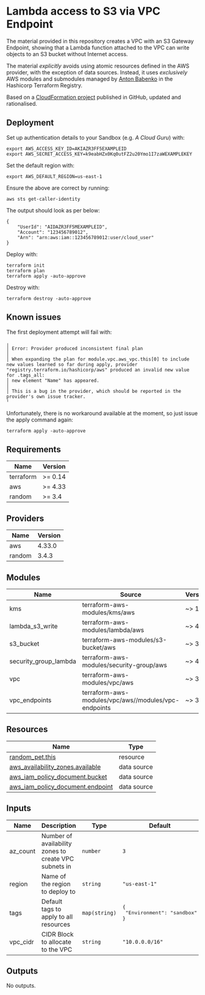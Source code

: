 # Lambda access to S3 via VPC Endpoint

The material provided in this repository creates a VPC with an S3 Gateway Endpoint, showing that a Lambda function attached to the VPC can write objects to an S3 bucket without Internet access.

The material *explicitly* avoids using atomic resources defined in the AWS provider, with the exception of data sources. Instead, it uses *exclusively* AWS modules and submodules managed by [Anton Babenko](https://registry.terraform.io/namespaces/antonbabenko) in the Hashicorp Terraform Registry.

Based on a [CloudFormation project](https://github.com/gford1000-aws/lambda_s3_access_using_vpc_endpoint) published in GitHub, updated and rationalised.

## Deployment

Set up authentication details to your Sandbox (e.g. *A Cloud Guru*) with:
```commandline
export AWS_ACCESS_KEY_ID=AKIAZR3FF5EXAMPLEID
export AWS_SECRET_ACCESS_KEY=k9eabHZx0Kq0utFZ2u20Ymo1I7zaWEXAMPLEKEY
```

Set the default region with:
```commandline
export AWS_DEFAULT_REGION=us-east-1
```

Ensure the above are correct by running:
```commandline
aws sts get-caller-identity
```

The output should look as per below:
```commandline
{
    "UserId": "AIDAZR3FF5MEXAMPLEID",
    "Account": "123456789012",
    "Arn": "arn:aws:iam::123456789012:user/cloud_user"
}
```

Deploy with:
```commandline
terraform init
terraform plan
terraform apply -auto-approve
```

Destroy with:
```commandline
terraform destroy -auto-approve
```

## Known issues
The first deployment attempt will fail with:
```commandline
╷
│ Error: Provider produced inconsistent final plan
│
│ When expanding the plan for module.vpc.aws_vpc.this[0] to include new values learned so far during apply, provider "registry.terraform.io/hashicorp/aws" produced an invalid new value for .tags_all:
│ new element "Name" has appeared.
│
│ This is a bug in the provider, which should be reported in the provider's own issue tracker.
╵
```

Unfortunately, there is no workaround available at the moment, so just issue the apply command again:
```commandline
terraform apply -auto-approve
```

<!-- BEGIN_TF_DOCS -->
## Requirements

| Name | Version |
|------|---------|
| terraform | >= 0.14 |
| aws | >= 4.33 |
| random | >= 3.4 |

## Providers

| Name | Version |
|------|---------|
| aws | 4.33.0 |
| random | 3.4.3 |

## Modules

| Name | Source | Version |
|------|--------|---------|
| kms | terraform-aws-modules/kms/aws | ~> 1.0 |
| lambda_s3_write | terraform-aws-modules/lambda/aws | ~> 4.0 |
| s3_bucket | terraform-aws-modules/s3-bucket/aws | ~> 3.0 |
| security_group_lambda | terraform-aws-modules/security-group/aws | ~> 4.0 |
| vpc | terraform-aws-modules/vpc/aws | ~> 3.0 |
| vpc_endpoints | terraform-aws-modules/vpc/aws//modules/vpc-endpoints | ~> 3.0 |

## Resources

| Name | Type |
|------|------|
| [random_pet.this](https://registry.terraform.io/providers/hashicorp/random/latest/docs/resources/pet) | resource |
| [aws_availability_zones.available](https://registry.terraform.io/providers/hashicorp/aws/latest/docs/data-sources/availability_zones) | data source |
| [aws_iam_policy_document.bucket](https://registry.terraform.io/providers/hashicorp/aws/latest/docs/data-sources/iam_policy_document) | data source |
| [aws_iam_policy_document.endpoint](https://registry.terraform.io/providers/hashicorp/aws/latest/docs/data-sources/iam_policy_document) | data source |

## Inputs

| Name | Description | Type | Default | Required |
|------|-------------|------|---------|:--------:|
| az_count | Number of availability zones to create VPC subnets in | `number` | `3` | no |
| region | Name of the region to deploy to | `string` | `"us-east-1"` | no |
| tags | Default tags to apply to all resources | `map(string)` | <pre>{<br>  "Environment": "sandbox"<br>}</pre> | no |
| vpc_cidr | CIDR Block to allocate to the VPC | `string` | `"10.0.0.0/16"` | no |

## Outputs

No outputs.
<!-- END_TF_DOCS -->
